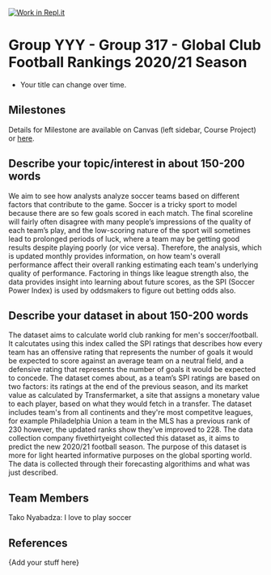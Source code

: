 [![Work in Repl.it](https://classroom.github.com/assets/work-in-replit-14baed9a392b3a25080506f3b7b6d57f295ec2978f6f33ec97e36a161684cbe9.svg)](https://classroom.github.com/online_ide?assignment_repo_id=315504&assignment_repo_type=GroupAssignmentRepo)
# Group YYY - Group 317 - Global Club Football Rankings 2020/21 Season

- Your title can change over time.

## Milestones

Details for Milestone are available on Canvas (left sidebar, Course Project) or [here](https://firas.moosvi.com/courses/data301/project/milestone01.html).

## Describe your topic/interest in about 150-200 words

We aim to see how analysts analyze soccer teams based on different factors that contribute to the game. Soccer is a tricky sport to model because there are so few goals scored in each match. The final scoreline will fairly often disagree with many people’s impressions of the quality of each team’s play, and the low-scoring nature of the sport will sometimes lead to prolonged periods of luck, where a team may be getting good results despite playing poorly (or vice versa). Therefore, the analysis, which is updated monthly provides information, on how team's overall performance affect their overall ranking estimating each team's underlying quality of performance. Factoring in things like league strength also, the data provides insight into learning about future scores, as the SPI (Soccer Power Index) is used by oddsmakers to figure out betting odds also.



## Describe your dataset in about 150-200 words

The dataset aims to calculate world club ranking for men's soccer/football. It calcutates using this index called the SPI ratings that describes how every team has an offensive rating that represents the number of goals it would be expected to score against an average team on a neutral field, and a defensive rating that represents the number of goals it would be expected to concede. The dataset comes about, as a team’s SPI ratings are based on two factors: its ratings at the end of the previous season, and its market value as calculated by Transfermarket, a site that assigns a monetary value to each player, based on what they would fetch in a transfer. The dataset includes team's from all continents and they're most competitve leagues, for example Philadelphia Union a team in the MLS has a previous rank of 230 however, the updated ranks show they've improved to 228. The data collection company fivethirtyeight collected this dataset as, it aims to predict the new 2020/21 football season. The purpose of this dataset is more for light hearted informative purposes on the global sporting world. The data is collected through their forecasting algorithims and what was just described.

## Team Members

Tako Nyabadza: I love to play soccer

## References

{Add your stuff here}
